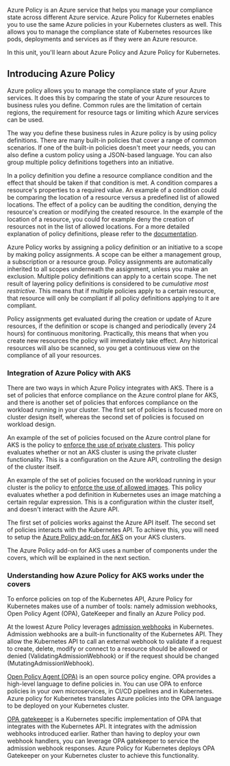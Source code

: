 Azure Policy is an Azure service that helps you manage your compliance state across different Azure service. Azure Policy for Kubernetes enables you to use the same Azure policies in your Kubernetes clusters as well. This allows you to manage the compliance state of Kubernetes resources like pods, deployments and services as if they were an Azure resource.

In this unit, you'll learn about Azure Policy and Azure Policy for Kubernetes.

## Introducing Azure Policy

Azure policy allows you to manage the compliance state of your Azure services. It does this by comparing the state of your Azure resources to business rules you define. Common rules are the limitation of certain regions, the requirement for resource tags or limiting which Azure services can be used.

The way you define these business rules in Azure policy is by using policy definitions. There are many built-in policies that cover a range of common scenarios. If one of the built-in policies doesn't meet your needs, you can also define a custom policy using a JSON-based language. You can also group multiple policy definitions togethers into an initiative.

In a policy definition you define a resource compliance condition and the effect that should be taken if that condition is met. A condition compares a resource's properties to a required value. An example of a condition could be comparing the location of a resource versus a predefined list of allowed locations. The effect of a policy can be auditing the condition, denying the resource's creation or modifying the created resource. In the example of the location of a resource, you could for example deny the creation of resources not in the list of allowed locations. For a more detailed explanation of policy definitions, please refer to the [documentation](https://docs.microsoft.com/azure/governance/policy/concepts/definition-structure).

Azure Policy works by assigning a policy definition or an initiative to a scope by making policy assignments. A scope can be either a management group, a subscription or a resource group. Policy assignments are automatically inherited to all scopes underneath the assignment, unless you make an exclusion. Multiple policy definitions can apply to a certain scope. The net result of layering policy definitions is considered to be _cumulative most restrictive_. This means that if multiple policies apply to a certain resource, that resource will only be compliant if all policy definitions applying to it are compliant.

Policy assignments get evaluated during the creation or update of Azure resources, if the definition or scope is changed and periodically (every 24 hours) for continuous monitoring. Practically, this means that when you create new resources the policy will immediately take effect. Any historical resources will also be scanned, so you get a continuous view on the compliance of all your resources.

### Integration of Azure Policy with AKS

There are two ways in which Azure Policy integrates with AKS. There is a set of policies that enforce compliance on the Azure control plane for AKS, and there is another set of policies that enforces compliance on the workload running in your cluster. The first set of policies is focused more on cluster design itself, whereas the second set of policies is focused on workload design.

An example of the set of policies focused on the Azure control plane for AKS is the policy to [enforce the use of private clusters](https://github.com/Azure/azure-policy/blob/master/built-in-policies/policyDefinitions/Kubernetes/AKS_PrivateCluster_Deny.json). This policy evaluates whether or not an AKS cluster is using the private cluster functionality. This is a configuration on the Azure API, controlling the design of the cluster itself.

An example of the set of policies focused on the workload running in your cluster is the policy to [enforce the use of allowed images](https://github.com/Azure/azure-policy/blob/master/built-in-policies/policyDefinitions/Kubernetes/ContainerAllowedImages.json). This policy evaluates whether a pod definition in Kubernetes uses an image matching a certain regular expression. This is a configuration within the cluster itself, and doesn't interact with the Azure API.

The first set of policies works against the Azure API itself. The second set of policies interacts with the Kubernetes API. To achieve this, you will need to setup the [Azure Policy add-on for AKS](https://docs.microsoft.com/azure/aks/use-azure-policy) on your AKS clusters.

The Azure Policy add-on for AKS uses a number of components under the covers, which will be explained in the next section. 

### Understanding how Azure Policy for AKS works under the covers

To enforce policies on top of the Kubernetes API, Azure Policy for Kubernetes makes use of a number of tools: namely admission webhooks, Open Policy Agent (OPA), GateKeeper and finally an Azure Policy pod.

At the lowest Azure Policy leverages [admission webhooks](https://kubernetes.io/docs/reference/access-authn-authz/extensible-admission-controllers/) in Kubernetes. Admission webhooks are a built-in functionality of the Kubernetes API. They allow the Kubernetes API to call an external webhook to validate if a request to create, delete, modify or connect to a resource should be allowed or denied (ValidatingAdmissionWebhook) or if the request should be changed (MutatingAdmissionWebhook).

[Open Policy Agent (OPA)](https://www.openpolicyagent.org/) is an open source policy engine. OPA provides a high-level language to define policies in. You can use OPA to enforce policies in your own microservices, in CI/CD pipelines and in Kubernetes. Azure policy for Kubernetes translates Azure policies into the OPA language to be deployed on your Kubernetes cluster.

[OPA gatekeeper](https://www.openpolicyagent.org/docs/latest/kubernetes-introduction/) is a Kubernetes specific implementation of OPA that integrates with the Kubernetes API. It integrates with the admission webhooks introduced earlier. Rather than having to deploy your own webhook handlers, you can leverage OPA gatekeeper to service the admission webhook responses. Azure Policy for Kubernetes deploys OPA Gatekeeper on your Kubernetes cluster to achieve this functionality.


